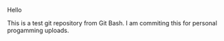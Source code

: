 Hello

This is a test git repository from Git Bash. I am commiting this for personal progamming uploads.